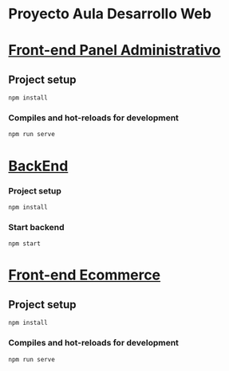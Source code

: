 # Proyecto Aula Desarrollo Web
# [Front-end Panel Administrativo](https://github.com/Lovealone1/PanelEcommerce)

## Project setup
```
npm install
```

### Compiles and hot-reloads for development
```
npm run serve
```

# [BackEnd](https://github.com/Lovealone1/Proyecto_aula_dll_web)
### Project setup
```
npm install
```
### Start backend
```
npm start
```

# [Front-end Ecommerce](https://github.com/Lovealone1/EcommerceGeneral)

## Project setup
```
npm install
```

### Compiles and hot-reloads for development
```
npm run serve
```
